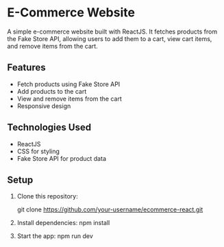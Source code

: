 # E-Commerce Website

A simple e-commerce website built with ReactJS. It fetches products from the Fake Store API, allowing users to add them to a cart, view cart items, and remove items from the cart.

## Features

- Fetch products using Fake Store API
- Add products to the cart
- View and remove items from the cart
- Responsive design

## Technologies Used

- ReactJS
- CSS for styling
- Fake Store API for product data

## Setup

1. Clone this repository:

   git clone https://github.com/your-username/ecommerce-react.git
2. Install dependencies:
   npm install
3. Start the app:
   npm run dev
